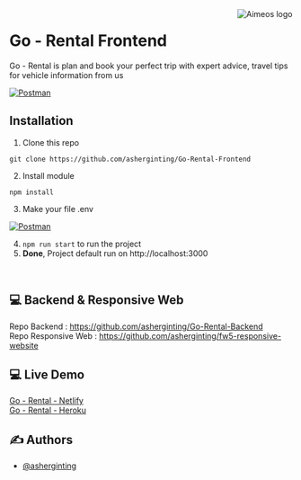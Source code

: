 <a href="https://aimeos.org/">
    <img src="https://i.ibb.co/8P4m5hB/Icon-Go-Rental.png" alt="Aimeos logo" title="Aimeos" align="right" />
</a>

# Go - Rental Frontend

Go - Rental is plan and book your perfect trip with expert advice, travel tips for vehicle information from us



[![Postman](https://user-images.githubusercontent.com/39787908/164591378-8be69c4b-7d62-4ff0-896e-c3c7c7986d35.png)](#)

## Installation

1. Clone this repo
```
git clone https://github.com/asherginting/Go-Rental-Frontend
```

2. Install module
```
npm install
```

3. Make your file .env

[![Postman](https://user-images.githubusercontent.com/39787908/164591611-14f2f345-1335-4e63-a6bd-8640a191bcb8.png)](#)

4. ```npm run start``` to run the project
5. **Done**, Project default run on http://localhost:3000

<br>

## 💻 Backend & Responsive Web

Repo Backend : https://github.com/asherginting/Go-Rental-Backend
<br>
Repo Responsive Web : https://github.com/asherginting/fw5-responsive-website

## 💻 Live Demo

[Go - Rental - Netlify](#) <br>
[Go - Rental - Heroku](#)

## ✍️ Authors

- [@asherginting](https://github.com/asherginting)